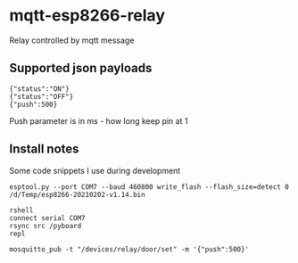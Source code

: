 # mqtt-esp8266-relay
Relay controlled by mqtt message

## Supported json payloads
    {"status":"ON"}
    {"status":"OFF"}
    {"push":500}
Push parameter is in ms - how long keep pin at 1

## Install notes
Some code snippets I use during development

    esptool.py --port COM7 --baud 460800 write_flash --flash_size=detect 0 /d/Temp/esp8266-20210202-v1.14.bin

    rshell
    connect serial COM7
    rsync src /pyboard
    repl

    mosquitto_pub -t "/devices/relay/door/set" -m '{"push":500}'
